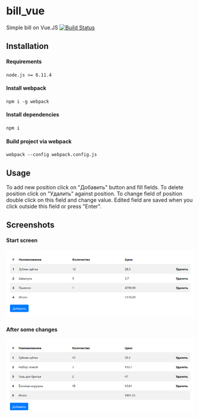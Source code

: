 # bill_vue
Simple bill on Vue.JS
[![Build Status](https://travis-ci.org/sergeyDevjatov/bill_vue.svg?branch=master)](https://travis-ci.org/sergeyDevjatov/bill_vue)

## Installation
#### Requirements
    node.js >= 6.11.4
#### Install webpack
    npm i -g webpack
#### Install dependencies
    npm i
#### Build project via webpack
    webpack --config webpack.config.js
## Usage
To add new position click on "Добавить" button and fill fields.
To delete position click on "Удалить" against position.
To change field of position double click on this field and change value.
Edited field are saved when you click outside this field or press "Enter".
## Screenshots
#### Start screen
![Start screen of app](/images/start_screen.png?raw=true "Start screen")
#### After some changes
![App after some changes](/images/some_changes.png?raw=true "After changes")
